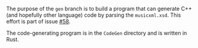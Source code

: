 The purpose of the `gen` branch is to build a program that can generate C++ (and hopefully other language) code by parsing the `musicxml.xsd`.
This effort is part of issue [#58](https://github.com/webern/mx/issues/58).

The code-generating program is in the `CodeGen` directory and is written in Rust.
